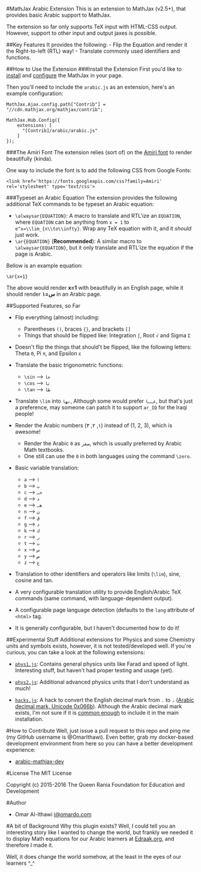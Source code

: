 #MathJax Arabic Extension
This is an extension to MathJax (v2.5+), that provides basic Arabic support to MathJax.

The extension so far only supports TeX input with HTML-CSS output. However, support to other input and output
jaxes is possible.

##Key Features
It provides the following:
    - Flip the Equation and render it the Right-to-left (RTL) way!
    - Translate commonly used identifiers and functions.

##How to Use the Extension
###Install the Extension
First you'd like to [install](http://mathjax.readthedocs.org/en/latest/installation.html)
and [configure](http://mathjax.readthedocs.org/en/latest/configuration.html) the MathJax in your page.

Then you'll need to include the `arabic.js` as an extension, here's an example configuration:

    MathJax.Ajax.config.path["Contrib"] = "//cdn.mathjax.org/mathjax/contrib";

    MathJax.Hub.Config({
        extensions: [
          "[Contrib]/arabic/arabic.js"
        ]
    });

###The Amiri Font
The extension relies (sort of) on the 
[Amiri font](https://www.google.com/fonts#UsePlace:use/Collection:Amiri)
to render beautifully (kinda).

One way to include the font is to add the following CSS from Google Fonts:

    <link href='https://fonts.googleapis.com/css?family=Amiri' rel='stylesheet' type='text/css'>

###Typeset an Arabic Equation
The extension provides the following additional TeX commands to be typeset an Arabic equation:

 - `\alwaysar{EQUATION}`: A macro to translate and RTL'ize an `EQUATION`, where `EQUATION` can be anything from
   `x = 1` to `e^x=\\lim_{n\\to\\infty}`. Wrap any TeX equation with it, and it *should* just work.
 - `\ar{EQUATION}` (**Recommended**): A similar macro to `\alwaysar{EQUATION}`, but it only translate and RTL'ize
   the equation if the page is Arabic.

Bellow is an example equation:

    \ar{x=1}


The above would render **x=1** with beautifully in an English page, while it should render **س=١** in an Arabic page.


##Supported Features, so Far
 - Flip everything (almost) including:
     * Parentheses `()`, braces `{}`, and brackets `[]`
     * Things that should be flipped like: Integration `∫`, Root `√` and Sigma `Σ`

 - Doesn't flip the things that should't be flipped,
   like the following letters: Theta `Θ`, Pi `π`, and Epsilon `ε`

 - Translate the basic trigonometric functions:
     * `\sin` --> `جا`
     * `\cos` --> `تا`
     * `\tan` --> `ظا`

 - Translate `\lim` into `نها`, Although some would prefer `غــا`, but that's just
   a preference, may someone can patch it to support `ar_IQ` for the Iraqi people!

 - Render the Arabic numbers (١, ٢, ٣) instead of (1, 2, 3), which is awesome!
     * Render the Arabic `0` as `صفر`, which is  usually preferred by Arabic Math textbooks.
     * One still can use the `0` in both languages using the command `\zero`.

 - Basic variable translation:
     * `a` --> `ا`
     * `b` --> `ب`
     * `c` --> `حـ`
     * `d` --> `د`
     * `e` --> `هـ`
     * `n` --> `ن`
     * `f` --> `ق`
     * `g` --> `د`
     * `k` --> `ك`
     * `r` --> `ر`
     * `t` --> `ت`
     * `x` --> `س`
     * `y` --> `ص`
     * `z` --> `ع`

 - Translation to other identifiers and operators like limits (`\lim`), sine, cosine and tan.

 - A very configurable translation utility to provide English/Arabic TeX
   commands (same command, with language-dependent output).

 - A configurable page language detection (defaults to the `lang` attribute of `<html>` tag.

 - It is generally configurable, but I haven't documented how to do it!

##Experimental Stuff
Additional extensions for Physics and some Chemistry units and symbols exists,
however, it is not tested/developed well. If you're curious, you can take a look
at the following extensions:

 - [`phys1.js`](https://github.com/Edraak/arabic-mathjax-dev/blob/master/testcases/test-extensions/phys1.js):
   Contains general physics units like Farad and speed of light. Interesting stuff, but haven't had proper
   testing and usage (yet).
 
 - [`phys2.js`](https://github.com/Edraak/arabic-mathjax-dev/blob/master/testcases/test-extensions/phys2.js):
   Additional advanced physics units that I don't understand as much!
 
 - [`hacks.js`](https://github.com/Edraak/arabic-mathjax-dev/blob/master/testcases/test-extensions/hacks.js):
   A hack to convert the English decimal mark from `.` to `٫` 
   ([Arabic decimal mark, Unicode 0x066b](http://www.unicodemap.org/details/0x066B/index.html)). 
   Although the Arabic decimal mark exists, I'm not sure if it is 
   [common enough](https://en.wikipedia.org/wiki/Decimal_mark#Countries_using_Arabic_numerals_with_decimal_comma) 
   to include it in the main installation.


#How to Contribute
Well, just issue a pull request to this repo and ping me (my GitHub username is @OmarIthawi). 
Even better, grab my docker-based development environment from here so you can have a better development experience:

 - [arabic-mathjax-dev](https://github.com/Edraak/arabic-mathjax-dev)

#License
The MIT License

Copyright (c) 2015-2016 The Queen Rania Foundation for Education and Development

#Author

 - Omar Al-Ithawi <i@omardo.com>


#A bit of Background
Why this plugin exists? Well, I could tell you an interesting story like I wanted to change the world, 
but frankly we needed it to display Math equations for our Arabic learners at [Edraak.org](https://www.edraak.org), 
and therefore I made it.

Well, it does change the world somehow, at the least in the eyes of our learners ^_^
